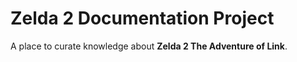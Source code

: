 # Zelda 2 Documentation Project

A place to curate knowledge about **Zelda 2 The Adventure of Link**.
